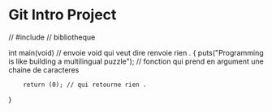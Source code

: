 # Git Intro Project

// #include <stdio> // bibliotheque

int main(void) // envoie void qui veut dire renvoie rien .
{
        puts("Programming is like building a multilingual puzzle"); // fonction qui prend en argument une chaine de caracteres

        return (0); // qui retourne rien .
}
